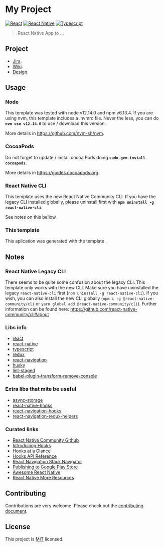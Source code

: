 # My Project

[![React](https://img.shields.io/badge/react-16.11.0-68D3FC?logo=react)](https://reactjs.org/)
[![React Native](https://img.shields.io/badge/react--native-0.62.2-68D3FC?logo=react)](https://facebook.github.io/react-native/)
[![Typescript](https://img.shields.io/badge/typescript-3.8.3-007ACC?logo=typescript)](https://www.typescriptlang.org/)

> React Native App to ...

## Project

- [Jira](https://link.to.jira.com).
- [Wiki](https://link.to.wiki.com).
- [Design](https://link.to.design.com).

## Usage

### Node

This template was tested with node v12.14.0 and npm v6.13.4.
If you are using nvm, this template includes a .nvmrc file. Never the less, you can do **`nvm use v12.14.0`** to use / download this version.

More details in https://github.com/nvm-sh/nvm.

### CocoaPods

Do not forget to update / install cocoa Pods doing **`sudo gem install cocoapods`**.

More details in https://guides.cocoapods.org.

### React Native CLI

This template uses the new React Native Community CLI. If you have the legacy CLI installed globally, please uninstall first with **`npm uninstall -g react-native-cli`**.

See notes on this bellow.

### This template

This aplication was generated with the template []().

## Notes

### React Native Legacy CLI

There seems to be quite some confusion about the legacy CLI. This template only works with the new CLI. Make sure you have uninstalled the legacy `react-native-cli` first (`npm uninstall -g react-native-cli`). If you wish, you can also install the new CLI globally (`npm i -g @react-native-community/cli` or `yarn global add @react-native-community/cli`).
Further information can be found here: https://github.com/react-native-community/cli#about

### Libs info

- [react](https://reactjs.org)
- [react-native](https://facebook.github.io/react-native/)
- [typescript](https://www.typescriptlang.org)
- [redux](https://redux.js.org)
- [react-navigation](https://reactnavigation.org)
- [husky](https://github.com/typicode/husky)
- [lint-staged](https://github.com/okonet/lint-staged)
- [babel-plugin-transform-remove-console](https://github.com/babel/minify/tree/master/packages/babel-plugin-transform-remove-console)

### Extra libs that mite be useful

- [async-storage](https://github.com/react-native-community/async-storage)
- [react-native-hooks](https://github.com/react-native-community/react-native-hooks)
- [react-navigation-hooks](https://github.com/react-navigation/hooks)
- [react-navigation-redux-helpers](https://github.com/react-navigation/redux-helpers)

### Curated links

- [React Native Community Github](https://github.com/react-native-community)
- [Introducing Hooks](https://reactjs.org/docs/hooks-intro.html)
- [Hooks at a Glance](https://reactjs.org/docs/hooks-overview.html)
- [Hooks API Reference](https://reactjs.org/docs/hooks-reference.html)
- [React Navigation Stack Navigator](https://reactnavigation.org/docs/en/stack-navigator.html)
- [Publishing to Google Play Store](https://facebook.github.io/react-native/docs/signed-apk-android)
- [Awesome React Native](https://github.com/jondot/awesome-react-native)
- [React Native More Resources](https://facebook.github.io/react-native/docs/more-resources.html)

## Contributing

Contributions are very welcome. Please check out the [contributing document](CONTRIBUTING.md).

## License

This project is [MIT](LICENSE) licensed.
